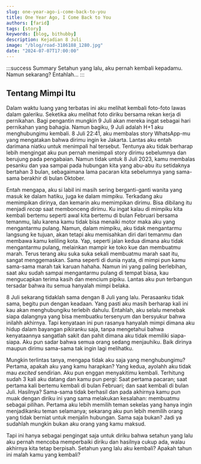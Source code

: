 ```yaml
---
slug: one-year-ago-i-come-back-to-you
title: One Year Ago, I Come Back to You
authors: [farid]
tags: [story]
keywords: [blog, bithubby]
description: Kejadian 8 Juli
image: "/blog/road-3186188_1280.jpg"
date: "2024-07-07T17:00:00"
---
```


:::success Summary
Setahun yang lalu, aku pernah kembali kepadamu. Namun sekarang? Entahlah...
:::

<!-- truncate -->

## Tentang Mimpi Itu

Dalam waktu luang yang terbatas ini aku melihat kembali foto-foto lawas dalam galeriku. Seketika aku melihat foto diriku bersama rekan kerja di pernikahan. Bagi pengantin mungkin 9 Juli akan mereka ingat sebagai hari pernikahan yang bahagia. Namun bagiku, 9 Juli adalah H+1 aku menghubungimu kembali. 8 Juli 22:41, aku membalas story WhatsApp-mu yang mengatakan bahwa dirimu ingin ke Jakarta. Lantas aku entah darimana niatku untuk menimpali hal tersebut. Tentunya aku tidak berharap lebih mengingat aku pun pernah menimpali story dirimu sebelumnya dan berujung pada pengabaian. Namun tidak untuk 8 Juli 2023, kamu membalas pesanku dan yaa sampai pada hubungan kita yang abu-abu itu setidaknya bertahan 3 bulan, sebagaimana lama pacaran kita sebelumnya yang sama-sama berakhir di bulan Oktober.

Entah mengapa, aku si labil ini masih sering berganti-ganti wanita yang masuk ke dalam hatiku, juga ke dalam mimpiku. Terkadang aku memimpikan dirinya, dan kemarin aku memimpikan dirimu. Bisa dibilang itu menjadi _recap_ saat membonceng dirimu. Ku ingat kalau di mimpiku kita kembali bertemu seperti awal kita bertemu di bulan Februari bersama temanmu, lalu karena kamu tidak bisa menaiki motor maka aku yang mengantarmu pulang. Namun, dalam mimpiku, aku tidak mengantarmu langsung ke tujuan, akan tetapi aku memisahkan diri dari temanmu dan membawa kamu keliling kota. Yap, seperti jalan kedua dimana aku tidak mengantarmu pulang, melainkan mampir ke toko kue dan membuatmu marah. Terus terang aku suka suka sekali membuatmu marah saat itu, sangat menggemaskan. Sama seperti di dunia nyata, di mimpi pun kamu sama-sama marah tak karuan hahaha. Namun ini yang paling berlebihan, saat aku sudah sampai mengantarmu pulang di tempat biasa, kau mengucapkan terima kasih dan mencium pipiku. Lantas aku pun terbangun tersadar bahwa itu semua hanyalah mimpi belaka.

8 Juli sekarang tidaklah sama dengan 8 Juli yang lalu. Perasaanku tidak sama, begitu pun dengan keadaan. Yang pasti aku masih berharap kali ini kau akan menghubungiku terlebih dahulu. Entahlah, aku selalu menebak siapa dalangnya yang bisa membuatku tersenyum dan bersyukur bahwa inilahh akhirnya. Tapi kenyataan ini pun rasanya hanyalah mimpi dimana aku hidup dalam bayangan pikiranku saja, tanpa mengetahui bahwa kenyataannya sangatlah sakit dan pahit dimana aku tidak memiliki siapa-siapa. Aku pun sadar bahwa semua orang sedang menjauhiku. Baik dirinya maupun dirimu sama-sama tak ingin lagi melihatku.

Mungkin terlintas tanya, mengapa tidak aku saja yang menghubungimu? Pertama, apakah aku yang kamu harapkan? Yang kedua, ayolahh aku tidak mau _excited_ sendirian. Aku pun enggan menyakitimu kembali. Terhitung sudah 3 kali aku datang dan kamu pun pergi: Saat pertama pacaran; saat pertama kali bertemu kembali di bulan Februari; dan saat kembali di bulan Juli. Hasilnya? Sama-sama tidak berhasil dan pada akhirnya kamu pun muak dengan diriku ini yang sama melakukan kesalahan: membuatmu sebagai pilihan. Pertama aku lebih memilih teman sekelas yang hanya ingin menjadikanku teman selamanya; sekarang aku pun lebih memilih orang yang tidak berniat untuk menjalin hubungan. Sama saja bukan? Jadi ya sudahlah mungkin bukan aku orang yang kamu maksud.

Tapi ini hanya sebagai pengingat saja untuk diriku bahwa setahun yang lalu aku pernah mencoba memperbaiki diriku dan hasilnya cukup ada, walau akhirnya kita tetap berpisah. Setahun yang lalu aku kembali? Apakah tahun ini malah kamu yang kembali?
